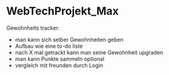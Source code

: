 # WebTechProjekt_Max
Gewohnheits tracker:
- man kann sich selber Gewohnheiten geben
- Aufbau wie eine to-do liste
- nach X mal getrackt kann man seine Gewohnheit upgraden
- man kann Punkte sammeln
optional 
- vergleich mit freunden durch Login
